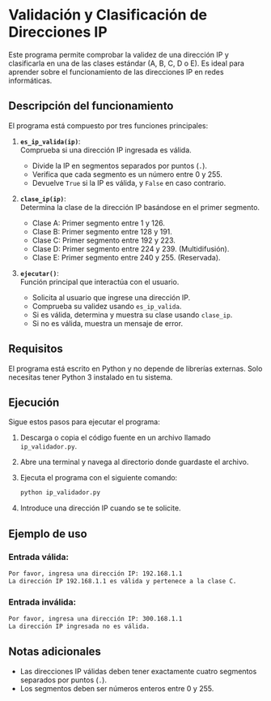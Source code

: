 # Validación y Clasificación de Direcciones IP

Este programa permite comprobar la validez de una dirección IP y clasificarla en una de las clases estándar (A, B, C, D o E). Es ideal para aprender sobre el funcionamiento de las direcciones IP en redes informáticas.

## Descripción del funcionamiento

El programa está compuesto por tres funciones principales:

1. **`es_ip_valida(ip)`**:  
   Comprueba si una dirección IP ingresada es válida.  
   - Divide la IP en segmentos separados por puntos (`.`).
   - Verifica que cada segmento es un número entre 0 y 255.
   - Devuelve `True` si la IP es válida, y `False` en caso contrario.

2. **`clase_ip(ip)`**:  
   Determina la clase de la dirección IP basándose en el primer segmento.  
   - Clase A: Primer segmento entre 1 y 126.  
   - Clase B: Primer segmento entre 128 y 191.  
   - Clase C: Primer segmento entre 192 y 223.  
   - Clase D: Primer segmento entre 224 y 239. (Multidifusión).  
   - Clase E: Primer segmento entre 240 y 255. (Reservada).  

3. **`ejecutar()`**:  
   Función principal que interactúa con el usuario.  
   - Solicita al usuario que ingrese una dirección IP.  
   - Comprueba su validez usando `es_ip_valida`.  
   - Si es válida, determina y muestra su clase usando `clase_ip`.  
   - Si no es válida, muestra un mensaje de error.

## Requisitos

El programa está escrito en Python y no depende de librerías externas. Solo necesitas tener Python 3 instalado en tu sistema.

## Ejecución

Sigue estos pasos para ejecutar el programa:

1. Descarga o copia el código fuente en un archivo llamado `ip_validador.py`.

2. Abre una terminal y navega al directorio donde guardaste el archivo.

3. Ejecuta el programa con el siguiente comando:
   ```bash
   python ip_validador.py
   ```

4. Introduce una dirección IP cuando se te solicite.

## Ejemplo de uso

### Entrada válida:
```bash
Por favor, ingresa una dirección IP: 192.168.1.1
La dirección IP 192.168.1.1 es válida y pertenece a la clase C.
```

### Entrada inválida:
```bash
Por favor, ingresa una dirección IP: 300.168.1.1
La dirección IP ingresada no es válida.
```

## Notas adicionales

- Las direcciones IP válidas deben tener exactamente cuatro segmentos separados por puntos (`.`).
- Los segmentos deben ser números enteros entre 0 y 255.
